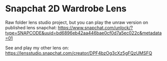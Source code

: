# Snapchat 2D Wardrobe Lens
Raw folder lens studio project, but you can play the unraw version on published lens snapchat: https://www.snapchat.com/unlock/?type=SNAPCODE&uuid=bd6896eb42aa446bae0cf0d7a5ec022c&metadata=01

See and play my other lens on: https://lensstudio.snapchat.com/creator/DPF4bzOg3cXz5gFQzUMSFQ
